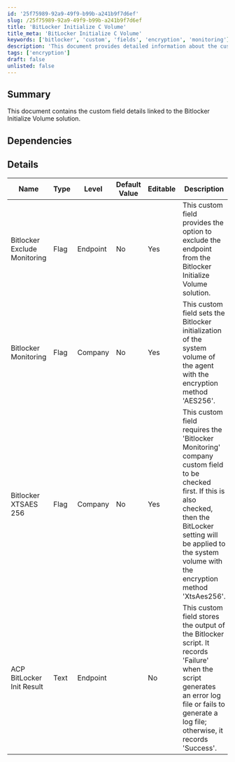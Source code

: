 ```yaml
---
id: '25f75989-92a9-49f9-b99b-a241b9f7d6ef'
slug: /25f75989-92a9-49f9-b99b-a241b9f7d6ef
title: 'BitLocker Initialize C Volume'
title_meta: 'BitLocker Initialize C Volume'
keywords: ['bitlocker', 'custom', 'fields', 'encryption', 'monitoring']
description: 'This document provides detailed information about the custom fields associated with the Bitlocker Initialize Volume solution, including their types, levels, default values, and descriptions.'
tags: ['encryption']
draft: false
unlisted: false
---
```


## Summary

This document contains the custom field details linked to the Bitlocker Initialize Volume solution.

## Dependencies

## Details

| Name                        | Type | Level    | Default Value | Editable | Description                                                                                                                                                    |
|-----------------------------|------|----------|---------------|----------|----------------------------------------------------------------------------------------------------------------------------------------------------------------|
| Bitlocker Exclude Monitoring | Flag | Endpoint | No            | Yes      | This custom field provides the option to exclude the endpoint from the Bitlocker Initialize Volume solution.                                                  |
| Bitlocker Monitoring         | Flag | Company  | No            | Yes      | This custom field sets the Bitlocker initialization of the system volume of the agent with the encryption method 'AES256'.                                   |
| Bitlocker XTSAES 256        | Flag | Company  | No            | Yes      | This custom field requires the 'Bitlocker Monitoring' company custom field to be checked first. If this is also checked, then the BitLocker setting will be applied to the system volume with the encryption method 'XtsAes256'. |
| ACP BitLocker Init Result    | Text | Endpoint |               | No       | This custom field stores the output of the Bitlocker script. It records 'Failure' when the script generates an error log file or fails to generate a log file; otherwise, it records 'Success'. |

